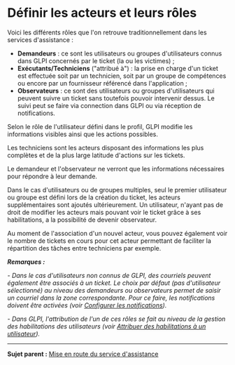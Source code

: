 Définir les acteurs et leurs rôles
==================================

Voici les différents rôles que l'on retrouve traditionnellement dans les services d'assistance :

-   **Demandeurs** : ce sont les utilisateurs ou groupes d'utilisateurs connus dans GLPI concernés par le ticket (la ou les victimes) ;
-   **Exécutants/Techniciens** ("attribué à") : la prise en charge d'un ticket est effectuée soit par un technicien, soit par un groupe de compétences ou encore par un fournisseur référencé dans l'application ;
-   **Observateurs** : ce sont des utilisateurs ou groupes d'utilisateurs qui peuvent suivre un ticket sans toutefois pouvoir intervenir dessus. Le suivi peut se faire via connection dans GLPI ou via réception de notifications.

Selon le rôle de l'utilisateur défini dans le profil, GLPI modifie les informations visibles ainsi que les actions possibles.

Les techniciens sont les acteurs disposant des informations les plus complètes et de la plus large latitude d'actions sur les tickets.

Le demandeur et l'observateur ne verront que les informations nécessaires pour répondre à leur demande.

Dans le cas d'utilisateurs ou de groupes multiples, seul le premier utilisateur ou groupe est défini lors de la création du ticket, les acteurs supplémentaires sont ajoutés ultérieurement. Un utilisateur, n'ayant pas de droit de modifier les acteurs mais pouvant voir le ticket grâce à ses habilitations, a la possibilité de devenir observateur.

Au moment de l'association d'un nouvel acteur, vous pouvez également voir le nombre de tickets en cours pour cet acteur permettant de faciliter la répartition des tâches entre techniciens par exemple.

***Remarques :*** 

*- Dans le cas d'utilisateurs non connus de GLPI, des courriels peuvent également être associés à un ticket. Le choix par défaut (pas d'utilisateur sélectionné) au niveau des demandeurs ou observateurs
permet de saisir un courriel dans la zone correspondante. Pour ce faire, les notifications doivent être activées (voir [Configurer les notifications](08_Module_Configuration/04_Notifications/01_Configurer_les_notifications.md "Les notifications se configurent depuis le menu Configuration > Notifications ;")).*

*- Dans GLPI, l'attribution de l'un de ces rôles se fait au niveau de la gestion des habilitations des utilisateurs (voir [Attribuer des habilitations à un utilisateur](07_Module_Administration/05_Règles/03_Habilitations_utilisateur.md "GLPI dispose d'un moteur d'habilitations dynamiques qui se base sur des sources externes d'authentification. Il est accessible depuis le menu Administration > Règles > Règles d'affectation d'entité et de droits.")).*

--------
**Sujet parent :** [Mise en route du service d'assistance](04_Module_Assistance/01_Module_Assistance.md "Mise en route du service d'assistance")
